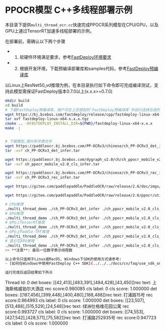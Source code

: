 # PPOCR模型 C++多线程部署示例

本目录下提供`multi_thread_ocr.cc`快速完成PPOCR系列模型在CPU/GPU，以及GPU上通过TensorRT加速多线程部署的示例。

在部署前，需确认以下两个步骤

- 1. 软硬件环境满足要求，参考[FastDeploy环境要求](../../../../docs/cn/build_and_install/download_prebuilt_libraries.md)  
- 2. 根据开发环境，下载预编译部署库和samples代码，参考[FastDeploy预编译库](../../../../docs/cn/build_and_install/download_prebuilt_libraries.md)

以Linux上ResNet50_vd推理为例，在本目录执行如下命令即可完成编译测试，支持此模型需保证FastDeploy版本0.7.0以上(x.x.x>=0.7.0)

```bash
mkdir build
cd build
# 下载FastDeploy预编译库，用户可在上文提到的`FastDeploy预编译库`中自行选择合适的版本使用
wget https://bj.bcebos.com/fastdeploy/release/cpp/fastdeploy-linux-x64-x.x.x.tgz
tar xvf fastdeploy-linux-x64-x.x.x.tgz
cmake .. -DFASTDEPLOY_INSTALL_DIR=${PWD}/fastdeploy-linux-x64-x.x.x
make -j


# 下载模型,图片和字典文件
wget https://paddleocr.bj.bcebos.com/PP-OCRv3/chinese/ch_PP-OCRv3_det_infer.tar
tar -xvf ch_PP-OCRv3_det_infer.tar

wget https://paddleocr.bj.bcebos.com/dygraph_v2.0/ch/ch_ppocr_mobile_v2.0_cls_infer.tar
tar -xvf ch_ppocr_mobile_v2.0_cls_infer.tar

wget https://paddleocr.bj.bcebos.com/PP-OCRv3/chinese/ch_PP-OCRv3_rec_infer.tar
tar -xvf ch_PP-OCRv3_rec_infer.tar

wget https://gitee.com/paddlepaddle/PaddleOCR/raw/release/2.6/doc/imgs/12.jpg

wget https://gitee.com/paddlepaddle/PaddleOCR/raw/release/2.6/ppocr/utils/ppocr_keys_v1.txt

# CPU推理
./multi_thread_demo ./ch_PP-OCRv3_det_infer ./ch_ppocr_mobile_v2.0_cls_infer ./ch_PP-OCRv3_rec_infer ./ppocr_keys_v1.txt ./12.jpg 0 1
# GPU推理
./multi_thread_demo ./ch_PP-OCRv3_det_infer ./ch_ppocr_mobile_v2.0_cls_infer ./ch_PP-OCRv3_rec_infer ./ppocr_keys_v1.txt ./12.jpg 1 1
# GPU上TensorRT推理
./multi_thread_demo ./ch_PP-OCRv3_det_infer ./ch_ppocr_mobile_v2.0_cls_infer ./ch_PP-OCRv3_rec_infer ./ppocr_keys_v1.txt ./12.jpg 2 1
# GPU上Paddle-TRT推理
./multi_thread_demo ./ch_PP-OCRv3_det_infer ./ch_ppocr_mobile_v2.0_cls_infer ./ch_PP-OCRv3_rec_infer ./ppocr_keys_v1.txt ./12.jpg 3 1
# 昆仑芯XPU推理
./multi_thread_demo ./ch_PP-OCRv3_det_infer ./ch_ppocr_mobile_v2.0_cls_infer ./ch_PP-OCRv3_rec_infer ./ppocr_keys_v1.txt ./12.jpg 4 1
>> **注意**: 最后一位数字表示线程数

以上命令只适用于Linux或MacOS, Windows下SDK的使用方式请参考:  
- [如何在Windows中使用FastDeploy C++ SDK](../../../docs/cn/faq/use_sdk_on_windows.md)

运行完成后返回结果如下所示
```
Thread Id: 0
det boxes: [[42,413],[483,391],[484,428],[43,450]]rec text: 上海斯格威铂尔大酒店 rec score:0.980085 cls label: 0 cls score: 1.000000
det boxes: [[187,456],[399,448],[400,480],[188,488]]rec text: 打浦路15号 rec score:0.964993 cls label: 0 cls score: 1.000000
det boxes: [[23,507],[513,488],[515,529],[24,548]]rec text: 绿洲仕格维花园公寓 rec score:0.993727 cls label: 0 cls score: 1.000000
det boxes: [[74,553],[427,542],[428,571],[75,582]]rec text: 打浦路252935号 rec score:0.947723 cls label: 0 cls score: 1.000000
```
